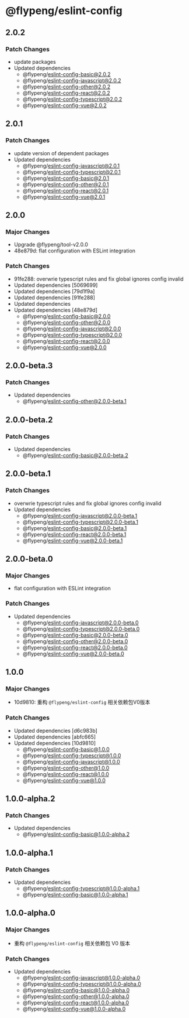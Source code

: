 # @flypeng/eslint-config

## 2.0.2

### Patch Changes

- update packages
- Updated dependencies
  - @flypeng/eslint-config-basic@2.0.2
  - @flypeng/eslint-config-javascript@2.0.2
  - @flypeng/eslint-config-other@2.0.2
  - @flypeng/eslint-config-react@2.0.2
  - @flypeng/eslint-config-typescript@2.0.2
  - @flypeng/eslint-config-vue@2.0.2

## 2.0.1

### Patch Changes

- update version of dependent packages
- Updated dependencies
  - @flypeng/eslint-config-javascript@2.0.1
  - @flypeng/eslint-config-typescript@2.0.1
  - @flypeng/eslint-config-basic@2.0.1
  - @flypeng/eslint-config-other@2.0.1
  - @flypeng/eslint-config-react@2.0.1
  - @flypeng/eslint-config-vue@2.0.1

## 2.0.0

### Major Changes

- Upgrade @flypeng/tool-v2.0.0
- 48e879d: flat configuration with ESLint integration

### Patch Changes

- 91fe288: overwrie typescript rules and fix global ignores config invalid
- Updated dependencies [5069699]
- Updated dependencies [79d1f9a]
- Updated dependencies [91fe288]
- Updated dependencies
- Updated dependencies [48e879d]
  - @flypeng/eslint-config-basic@2.0.0
  - @flypeng/eslint-config-other@2.0.0
  - @flypeng/eslint-config-javascript@2.0.0
  - @flypeng/eslint-config-typescript@2.0.0
  - @flypeng/eslint-config-react@2.0.0
  - @flypeng/eslint-config-vue@2.0.0

## 2.0.0-beta.3

### Patch Changes

- Updated dependencies
  - @flypeng/eslint-config-other@2.0.0-beta.1

## 2.0.0-beta.2

### Patch Changes

- Updated dependencies
  - @flypeng/eslint-config-basic@2.0.0-beta.2

## 2.0.0-beta.1

### Patch Changes

- overwrie typescript rules and fix global ignores config invalid
- Updated dependencies
  - @flypeng/eslint-config-javascript@2.0.0-beta.1
  - @flypeng/eslint-config-typescript@2.0.0-beta.1
  - @flypeng/eslint-config-basic@2.0.0-beta.1
  - @flypeng/eslint-config-react@2.0.0-beta.1
  - @flypeng/eslint-config-vue@2.0.0-beta.1

## 2.0.0-beta.0

### Major Changes

- flat configuration with ESLint integration

### Patch Changes

- Updated dependencies
  - @flypeng/eslint-config-javascript@2.0.0-beta.0
  - @flypeng/eslint-config-typescript@2.0.0-beta.0
  - @flypeng/eslint-config-basic@2.0.0-beta.0
  - @flypeng/eslint-config-other@2.0.0-beta.0
  - @flypeng/eslint-config-react@2.0.0-beta.0
  - @flypeng/eslint-config-vue@2.0.0-beta.0

## 1.0.0

### Major Changes

- 10d9810: 重构 `@flypeng/eslint-config` 相关依赖包V0版本

### Patch Changes

- Updated dependencies [d6c983b]
- Updated dependencies [abfc665]
- Updated dependencies [10d9810]
  - @flypeng/eslint-config-basic@1.0.0
  - @flypeng/eslint-config-typescript@1.0.0
  - @flypeng/eslint-config-javascript@1.0.0
  - @flypeng/eslint-config-other@1.0.0
  - @flypeng/eslint-config-react@1.0.0
  - @flypeng/eslint-config-vue@1.0.0

## 1.0.0-alpha.2

### Patch Changes

- Updated dependencies
  - @flypeng/eslint-config-basic@1.0.0-alpha.2

## 1.0.0-alpha.1

### Patch Changes

- Updated dependencies
  - @flypeng/eslint-config-typescript@1.0.0-alpha.1
  - @flypeng/eslint-config-basic@1.0.0-alpha.1

## 1.0.0-alpha.0

### Major Changes

- 重构 `@flypeng/eslint-config` 相关依赖包 V0 版本

### Patch Changes

- Updated dependencies
  - @flypeng/eslint-config-javascript@1.0.0-alpha.0
  - @flypeng/eslint-config-typescript@1.0.0-alpha.0
  - @flypeng/eslint-config-basic@1.0.0-alpha.0
  - @flypeng/eslint-config-other@1.0.0-alpha.0
  - @flypeng/eslint-config-react@1.0.0-alpha.0
  - @flypeng/eslint-config-vue@1.0.0-alpha.0
